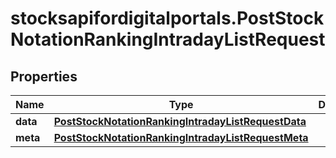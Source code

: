 # stocksapifordigitalportals.PostStockNotationRankingIntradayListRequest

## Properties

Name | Type | Description | Notes
------------ | ------------- | ------------- | -------------
**data** | [**PostStockNotationRankingIntradayListRequestData**](PostStockNotationRankingIntradayListRequestData.md) |  | [optional] 
**meta** | [**PostStockNotationRankingIntradayListRequestMeta**](PostStockNotationRankingIntradayListRequestMeta.md) |  | [optional] 



